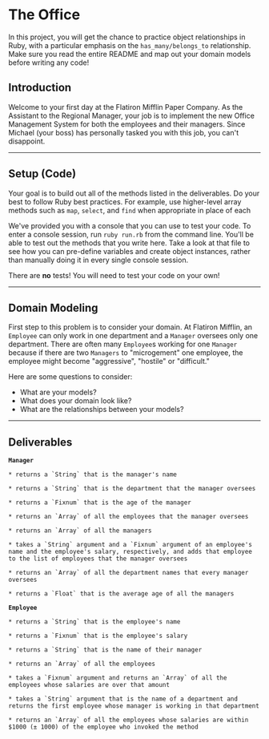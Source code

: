 # The Office

In this project, you will get the chance to practice object relationships in Ruby, with a particular emphasis on the `has_many/belongs_to` relationship. Make sure you read the entire README and map out your domain models before writing any code!

## Introduction
Welcome to your first day at the Flatiron Mifflin Paper Company. As the Assistant to the Regional Manager, your job is to implement the new Office Management System for both the employees and their managers. Since Michael (your boss) has personally tasked you with this job, you can't disappoint.

---
## Setup (Code)
Your goal is to build out all of the methods listed in the deliverables. Do your best to follow Ruby best practices. For example, use higher-level array methods such as `map`, `select`, and `find` when appropriate in place of each

We've provided you with a console that you can use to test your code. To enter a console session, run `ruby run.rb` from the command line. You'll be able to test out the methods that you write here. Take a look at that file to see how you can pre-define variables and create object instances, rather than manually doing it in every single console session.

There are **no** tests! You will need to test your code on your own!

---
## Domain Modeling
First step to this problem is to consider your domain. At Flatiron Mifflin, an `Employee` can only work in one department and a `Manager` oversees only one department. There are often many `Employee`s working for one `Manager` because if there are two `Managers` to "microgement" one employee, the employee might become "aggressive", "hostile" or "difficult."

Here are some questions to consider:
- What are your models?
- What does your domain look like?
- What are the relationships between your models?

---
## Deliverables

**`Manager`**
  <!-- * `Manager#name` -->
    * returns a `String` that is the manager's name
  <!-- * `Manager#department` -->
    * returns a `String` that is the department that the manager oversees
  <!-- * `Manager#age` -->
    * returns a `Fixnum` that is the age of the manager
  <!-- * `Manager#employees` -->
    * returns an `Array` of all the employees that the manager oversees
  <!-- * `Manager.all` -->
    * returns an `Array` of all the managers
  <!-- * `Manager#hire_employee` -->
    * takes a `String` argument and a `Fixnum` argument of an employee's name and the employee's salary, respectively, and adds that employee to the list of employees that the manager oversees
  <!-- * `Manager.all_departments` -->
    * returns an `Array` of all the department names that every manager oversees
  <!-- * `Manager.average_age` -->
    * returns a `Float` that is the average age of all the managers

**`Employee`**
  <!-- * `Employee#name` -->
    * returns a `String` that is the employee's name
  <!-- * `Employee#salary` -->
    * returns a `Fixnum` that is the employee's salary
  <!-- * `Employee#manager_name` -->
    * returns a `String` that is the name of their manager
  <!-- * `Employee.all` -->
    * returns an `Array` of all the employees
  <!-- * `Employee.paid_over` -->
    * takes a `Fixnum` argument and returns an `Array` of all the employees whose salaries are over that amount
  <!-- * `Employee.find_by_department` -->
    * takes a `String` argument that is the name of a department and returns the first employee whose manager is working in that department
  <!-- * `Employee#tax_bracket` -->
    * returns an `Array` of all the employees whose salaries are within $1000 (± 1000) of the employee who invoked the method
